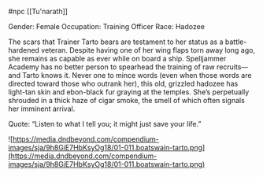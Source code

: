 #npc [[Tu'narath]]

Gender: Female
Occupation: Training Officer
Race: Hadozee

The scars that Trainer Tarto bears are testament to her status as a battle-hardened veteran. Despite having one of her wing flaps torn away long ago, she remains as capable as ever while on board a ship. Spelljammer Academy has no better person to spearhead the training of raw recruits—and Tarto knows it. Never one to mince words (even when those words are directed toward those who outrank her), this old, grizzled hadozee has light-tan skin and ebon-black fur graying at the temples. She’s perpetually shrouded in a thick haze of cigar smoke, the smell of which often signals her imminent arrival.

Quote: “Listen to what I tell you; it might just save your life.”

![https://media.dndbeyond.com/compendium-images/sja/9h8GiE7HbKsyOg18/01-011.boatswain-tarto.png](https://media.dndbeyond.com/compendium-images/sja/9h8GiE7HbKsyOg18/01-011.boatswain-tarto.png)